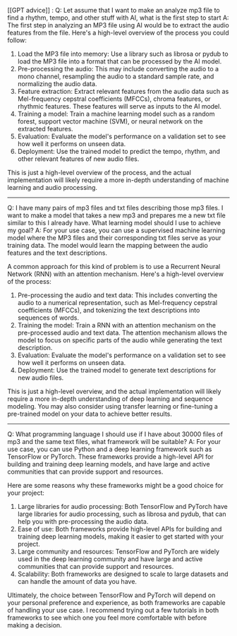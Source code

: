 [[GPT advice]] : 
Q: Let assume that I want to make an analyze mp3 file to find a rhythm, tempo, and other stuff with AI, what is the first step to start
A:  The first step in analyzing an MP3 file using AI would be to extract the audio features from the file. Here's a high-level overview of the process you could follow:

1.  Load the MP3 file into memory: Use a library such as librosa or pydub to load the MP3 file into a format that can be processed by the AI model.
2.  Pre-processing the audio: This may include converting the audio to a mono channel, resampling the audio to a standard sample rate, and normalizing the audio data.
3.  Feature extraction: Extract relevant features from the audio data such as Mel-frequency cepstral coefficients (MFCCs), chroma features, or rhythmic features. These features will serve as inputs to the AI model.
4.  Training a model: Train a machine learning model such as a random forest, support vector machine (SVM), or neural network on the extracted features.
5.  Evaluation: Evaluate the model's performance on a validation set to see how well it performs on unseen data.
6.  Deployment: Use the trained model to predict the tempo, rhythm, and other relevant features of new audio files.

This is just a high-level overview of the process, and the actual implementation will likely require a more in-depth understanding of machine learning and audio processing.
____
Q: I have many pairs of mp3 files and txt files describing those mp3 files. I want to make a model that takes a new mp3 and prepares me a new txt file similar to this I already have. What learning model should I use to achieve my goal?
A: For your use case, you can use a supervised machine learning model where the MP3 files and their corresponding txt files serve as your training data. The model would learn the mapping between the audio features and the text descriptions.

A common approach for this kind of problem is to use a Recurrent Neural Network (RNN) with an attention mechanism. Here's a high-level overview of the process:

1.  Pre-processing the audio and text data: This includes converting the audio to a numerical representation, such as Mel-frequency cepstral coefficients (MFCCs), and tokenizing the text descriptions into sequences of words.
2.  Training the model: Train a RNN with an attention mechanism on the pre-processed audio and text data. The attention mechanism allows the model to focus on specific parts of the audio while generating the text description.
3.  Evaluation: Evaluate the model's performance on a validation set to see how well it performs on unseen data.
4.  Deployment: Use the trained model to generate text descriptions for new audio files.

This is just a high-level overview, and the actual implementation will likely require a more in-depth understanding of deep learning and sequence modeling. You may also consider using transfer learning or fine-tuning a pre-trained model on your data to achieve better results.
____
Q: What programming language I should use if I have about 30000 files of mp3 and the same text files, what framework will be suitable?
A: For your use case, you can use Python and a deep learning framework such as TensorFlow or PyTorch. These frameworks provide a high-level API for building and training deep learning models, and have large and active communities that can provide support and resources.

Here are some reasons why these frameworks might be a good choice for your project:
1.  Large libraries for audio processing: Both TensorFlow and PyTorch have large libraries for audio processing, such as librosa and pydub, that can help you with pre-processing the audio data.
2.  Ease of use: Both frameworks provide high-level APIs for building and training deep learning models, making it easier to get started with your project.
3.  Large community and resources: TensorFlow and PyTorch are widely used in the deep learning community and have large and active communities that can provide support and resources.
4.  Scalability: Both frameworks are designed to scale to large datasets and can handle the amount of data you have.

Ultimately, the choice between TensorFlow and PyTorch will depend on your personal preference and experience, as both frameworks are capable of handling your use case. I recommend trying out a few tutorials in both frameworks to see which one you feel more comfortable with before making a decision.